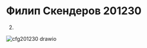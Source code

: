 #  Филип Скендеров 201230

2. 

![cfg201230 drawio](https://github.com/user-attachments/assets/4db895b4-b186-4171-917c-32689b25702f)
